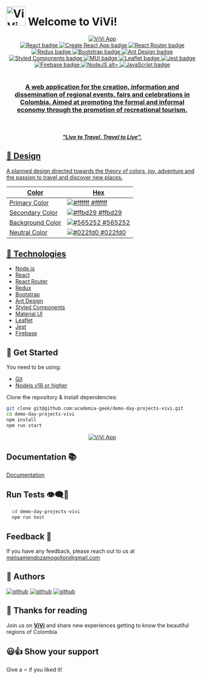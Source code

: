 # <img title="ViVi" alt="ViVi logo" src="https://res.cloudinary.com/divjxvhtz/image/upload/v1658111468/Logo_big_u3it6y.png" height="50" /> Welcome to ViVi!

<div align="center">
  <a target="_blank" href="https://vivi-b2804.web.app">
    <img alt="ViVi App" title="ViVi App" src="https://res.cloudinary.com/divjxvhtz/image/upload/v1658112531/vivi.re_kyiasq.png" />
  </a>
</div>

<div align="center">
  <a target="_blank" href="https://reactjs.org/">
    <img title="React" alt="React badge" src="https://img.shields.io/badge/18.2.0-React-61DAFB?style&logo=react" />
  </a>
  <a target="_blank" href="https://reactjs.org/">
    <img title="Create React App" alt="Create React App badge" src="https://img.shields.io/badge/18.2.0-Create%20React%20App-09D3AC?style&logo=create-react-app" />
  </a>
  <a target="_blank" href="https://reactrouter.com/">
    <img title="React Router" alt="React Router badge" src="https://img.shields.io/badge/6.3.0-React%20Router-CA4245?style&logo=react-router" />
  </a>
  <a target="_blank" href="https://redux.js.org/">
    <img title="Redux" alt="Redux badge" src="https://img.shields.io/badge/8.0.2-Redux-764ABC?style&logo=redux" />
  </a>
  <a target="_blank" href="https://getbootstrap.com/">
    <img title="Bootstrap" alt="Bootstrap badge" src="https://img.shields.io/badge/v.5.1-Bootstrap-7952B3?style&logo=bootstrap" />
  </a>
  <a target="_blank" href="https://ant.design/">
    <img title="Ant Design" alt="Ant Design badge" src="https://img.shields.io/badge/4.21.5-Ant%20Design-0170FE?style&logo=ant-design" />
  </a>
  <a target="_blank" href="https://styled-components.com/">
    <img title="Styled Components" alt="Styled Components badge" src="https://img.shields.io/badge/5.3.5-Styled%20Components-DB7093?style&logo=styled-components" />
  </a>
  <a target="_blank" href="https://mui.com/">
    <img title="Material UI" alt="MUI badge" src="https://img.shields.io/badge/5.3.5-MUI-007FFF?style&logo=mui" />
  </a>
  <a target="_blank" href="https://leafletjs.com/">
    <img title="Leaflet" alt="Leaflet badge" src="https://img.shields.io/badge/4.0.1-Leaflet-199900?style&logo=leaflet" />
  </a>
  <a target="_blank" href="https://jestjs.io/">
    <img title="Jest" alt="Jest badge" src="https://img.shields.io/badge/5.16.4-Jest-C21325?style&logo=jest" />
  </a>
  <a target="_blank" href="https://firebase.google.com/">
    <img title="Firebase" alt="Firebase badge" src="https://img.shields.io/badge/9.9.0-Firebase-FFCA28?style&logo=firebase" />
  </a>
  <a target="_blank" href="https://nodejs.org">
    <img title="NodeJS alt="NodeJS badge" src="https://img.shields.io/badge/18.6.0-NodeJS-339933?style&logo=node.js" />
  </a>
  <a target="_blank" href="https://www.javascript.com/">
    <img title="JavaScript" alt="JavaScript badge" src="https://img.shields.io/badge/ES6-JavaScript-FFCA28?style&logo=javascript" />
  </div>

<br/>

<div align="center">
  <h3 align="center"><strong>A web application for the creation, information and dissemination of regional events, fairs and celebrations in Colombia. Aimed at promoting the formal and informal economy through the promotion of recreational tourism.</strong></h3>
  <br />
  <h5 align="center"><strong><em>"Live to Travel, Travel to Live".</em></strong></h5>
</div>

## 🎨 Design

A planned design directed towards the theory of colors, joy, adventure and the passion to travel and discover new places.

| Color         | Hex                                                              |
| ------------- | ---------------------------------------------------------------- |
| Primary Color | ![#ffffff](https://via.placeholder.com/15/fff/fff.png) #ffffff |
| Secondary Color | ![#ffbd29](https://via.placeholder.com/15/ffbd29/ffbd29.png) #ffbd29 |
| Background Color | ![#565252](https://via.placeholder.com/15/565252/565252.png) #565252 |
| Neutral Color | ![#022fd0](https://via.placeholder.com/15/022fd0/022fd0.png) #022fd0 |

## 🦾 Technologies

- [Node.js](https://nodejs.org/)
- [React](https://reactjs.org/)
- [React Router](https://reactrouter.com/)
- [Redux](https://redux.js.org/)
- [Bootstrap](https://getbootstrap.com/)
- [Ant Design](https://ant.design/)
- [Styled Components](https://styled-components.com/)
- [Material UI](https://mui.com/)
- [Leaflet](https://leafletjs.com/)
- [Jest](https://jestjs.com/)
- [Firebase](https://firebase.google.com/)

## 🚀 Get Started

You need to be using:

- [Git](https://git-scm.com/downloads)
- [Nodejs v18 or higher](https://nodejs.org/download/)

Clone the repository & install dependencies:

```bash
git clone git@github.com:academia-geek/demo-day-projects-vivi.git
cd demo-day-projects-vivi
npm install
npm run start
```

<div align="center">
  <a target="_blank" href="https://vivi-b2804.web.app">
    <img alt="ViVi App" title="ViVi App" src="https://res.cloudinary.com/divjxvhtz/image/upload/v1658112531/vivi.cl_wexixp.png" />
  </a>
</div>

## Documentation 📚

[Documentation](https://github.com/academia-geek/demo-day-projects-vivi/wiki)

## Run Tests 👁‍🗨🧾

```bash
  cd demo-day-projects-vivi
  npm run test
```

## Feedback 💬

If you have any feedback, please reach out to us at <a href="mailto:melisamendozamogollon@gmail.com">melisamendozamogollon@gmail.com</a>

## 🔗 Authors

[![github](https://img.shields.io/badge/Kevin%20Brian%20Briceño-181717?style=for-the-badge&logo=github&logoColor=white)](https://github.com/7-18)
[![github](https://img.shields.io/badge/Melisa%20Mendoza%20Mogollon-181717?style=for-the-badge&logo=github&logoColor=white)](https://github.com/MeliMend)
[![github](https://img.shields.io/badge/Sebastián%20Luna-181717?style=for-the-badge&logo=github&logoColor=white)](https://github.com/SebastianLunar)

## 🎈 Thanks for reading

Join us on <strong>[ViVi](https://vivi-b2804.web.app)</strong> and share new experiences getting to know the beautiful regions of Colombia

## 😃👍 Show your support

Give a ⭐️ if you liked it!
